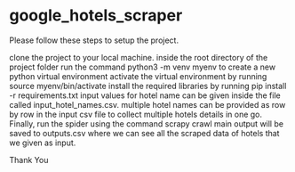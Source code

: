 # google_hotels_scraper

Please follow these steps to setup the project.

clone the project to your local machine.
inside the root directory of the project folder run the command python3 -m venv myenv to create a new python virtual environment
activate the virtual environment by running source myenv/bin/activate
install the required libraries by running pip install -r requirements.txt
input values for hotel name can be given inside the file called input_hotel_names.csv.
multiple hotel names can be provided as row by row in the input csv file to collect multiple hotels details in one go.
Finally, run the spider using the command scrapy crawl main
output will be saved to outputs.csv where we can see all the scraped data of hotels that we given as input.

Thank You
